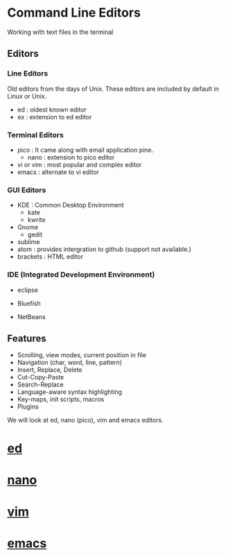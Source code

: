 # Command Line Editors

Working with text files in the terminal

## Editors

### Line Editors

Old editors from the days of Unix. These editors are included by default in Linux or Unix.
* ed : oldest known editor
* ex : extension to ed editor

### Terminal Editors

* pico : It came along with email application pine.
	- nano : extension to pico editor
* vi or vim : most popular and complex editor
* emacs : alternate to vi editor

### GUI Editors

* KDE : Common Desktop Environment
	- kate
	- kwrite
* Gnome
	- gedit
* sublime
* atom : provides intergration to github (support not available.)
* brackets : HTML editor

### IDE (Integrated Development Environment)

* eclipse

* Bluefish

* NetBeans

## Features

* Scrolling, view modes, current position in file
* Navigation (char, word, line, pattern)
* Insert, Replace, Delete
* Cut-Copy-Paste
* Search-Replace
* Language-aware syntax highlighting
* Key-maps, init scripts, macros
* Plugins

We will look at ed, nano (pico), vim and emacs editors.

# [ed](/Week-4/ed.md)
# [nano](/Week-4/nano.md)
# [vim](/Week-4/vim.md)
# [emacs](/Week-4/emacs.md)

